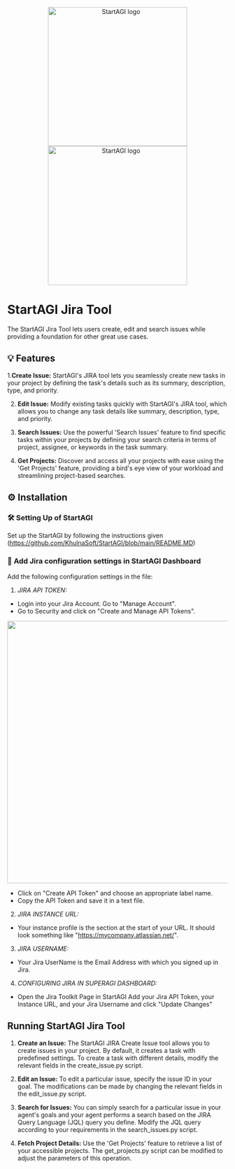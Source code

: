 <p align="center">
  <a href="https://startagi.khulnasoft.com//#gh-light-mode-only">
    <img src="https://startagi.khulnasoft.com/wp-content/uploads/2023/05/Logo-dark.svg" width="318px" alt="StartAGI logo" />
  </a>
  <a href="https://startagi.khulnasoft.com//#gh-dark-mode-only">
    <img src="https://startagi.khulnasoft.com/wp-content/uploads/2023/05/Logo-light.svg" width="318px" alt="StartAGI logo" />
  </a>
</p>

# StartAGI Jira Tool

The StartAGI Jira Tool lets users create, edit and search issues while providing a foundation for other great use cases.

## 💡 Features

1.**Create Issue:** StartAGI's JIRA tool lets you seamlessly create new tasks in your project by defining the task's details such as its summary, description, type, and priority. 

2. **Edit Issue:** Modify existing tasks quickly with StartAGI's JIRA tool, which allows you to change any task details like summary, description, type, and priority.

3. **Search Issues:** Use the powerful 'Search Issues' feature to find specific tasks within your projects by defining your search criteria in terms of project, assignee, or keywords in the task summary.

4. **Get Projects:** Discover and access all your projects with ease using the 'Get Projects' feature, providing a bird's eye view of your workload and streamlining project-based searches.

## ⚙️ Installation

### 🛠 **Setting Up of StartAGI**
Set up the StartAGI by following the instructions given (https://github.com/KhulnaSoft/StartAGI/blob/main/README.MD)

### 🔧 **Add Jira configuration settings in StartAGI Dashboard**
Add the following configuration settings in the file:

1. _JIRA API TOKEN:_
 - Login into your Jira Account. Go to "Manage Account".
 - Go to Security and click on "Create and Manage API Tokens".

<img src="https://github.com/KhulnaSoft/StartAGI/assets/43145646/b9a535be-0f44-40f8-aec5-4f09bd223c9e" width=600px>

 - Click on "Create API Token" and choose an appropriate label name.
 - Copy the API Token and save it in a text file.

2. _JIRA INSTANCE URL:_
 - Your instance profile is the section at the start of your URL. It should look something like "https://mycompany.atlassian.net/".

3. _JIRA USERNAME:_
 - Your Jira UserName is the Email Address with which you signed up in Jira.

4. _CONFIGURING JIRA IN SUPERAGI DASHBOARD:_ 
 - Open the Jira Toolkit Page in StartAGI Add your Jira API Token, your Instance URL, and your Jira Username and click "Update Changes"

## Running StartAGI Jira Tool

1. **Create an Issue:** The StartAGI JIRA Create Issue tool allows you to create issues in your project. By default, it creates a task with predefined settings. To create a task with different details, modify the relevant fields in the create_issue.py script.

2. **Edit an Issue:** To edit a particular issue, specify the issue ID in your goal. The modifications can be made by changing the relevant fields in the edit_issue.py script.

3. **Search for Issues:** You can simply search for a particular issue in your agent's goals and your agent performs a search based on the JIRA Query Language (JQL) query you define. Modify the JQL query according to your requirements in the search_issues.py script.

4. **Fetch Project Details:** Use the 'Get Projects' feature to retrieve a list of your accessible projects. The get_projects.py script can be modified to adjust the parameters of this operation.
